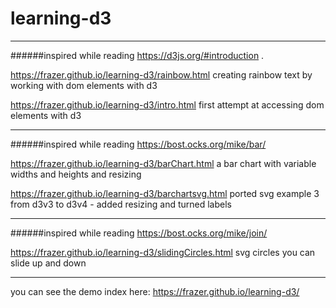 # learning-d3


------

######inspired while reading https://d3js.org/#introduction .

https://frazer.github.io/learning-d3/rainbow.html
    creating rainbow text by working with dom elements with d3

https://frazer.github.io/learning-d3/intro.html
    first attempt at accessing dom elements with d3



------

######inspired while reading https://bost.ocks.org/mike/bar/ 

https://frazer.github.io/learning-d3/barChart.html
    a bar chart with variable widths and heights and resizing 

https://frazer.github.io/learning-d3/barchartsvg.html  ported svg example 3 from d3v3 to d3v4 - added resizing and turned labels


------

######inspired while reading https://bost.ocks.org/mike/join/

https://frazer.github.io/learning-d3/slidingCircles.html
    svg circles you can slide up and down

------

you can see the demo index here:
   https://frazer.github.io/learning-d3/
